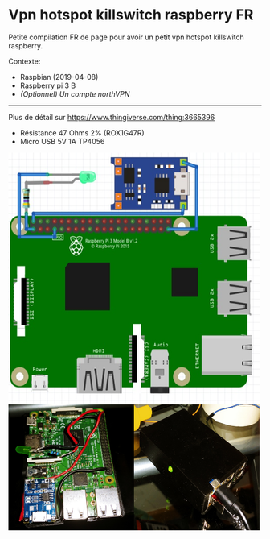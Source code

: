 # Vpn hotspot killswitch raspberry FR
Petite compilation FR de page pour avoir un petit vpn hotspot killswitch raspberry.

Contexte:
* Raspbian (2019-04-08)
* Raspberry pi 3 B
* _(Optionnel) Un compte northVPN_
---
Plus de détail sur https://www.thingiverse.com/thing:3665396
* Résistance 47 Ohms 2% (ROX1G47R)
* Micro USB 5V 1A TP4056

<img align="left" width="500" height="500" src="/img/shema.jpg"/>
<img align="left" width="250" height="250" src="/img/connection.jpg"/>
<img align="left" width="250" height="250" src="/img/fini.jpg"/>
